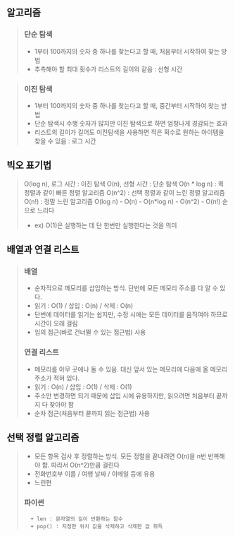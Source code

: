 ## 알고리즘
> ### 단순 탐색
>   * 1부터 100까지의 숫자 중 하나를 찾는다고 할 때, 처음부터 시작하여 찾는 방법
>   * 추측해야 할 최대 횟수가 리스트의 길이와 같음 : 선형 시간

> ### 이진 탐색
>   * 1부터 100까지의 숫자 중 하나를 찾는다고 할 때, 중간부터 시작하여 찾는 방법
>   * 단순 탐색시 수행 숫자가 많지만 이진 탐색으로 하면 엄청나게 경감되는 효과
>   * 리스트의 길이가 길어도 이진탐색을 사용하면 적은 획수로 원하는 아이템을 찾을 수 있음 : 로그 시간

## 빅오 표기법
>   O(log n), 로그 시간 : 이진 탐색
>   O(n), 선형 시간 : 단순 탐색
>   O(n * log n) : 퀵 정렬과 같이 빠른 정렬 알고리즘
>   O(n^2) : 선택 정렬과 같이 느린 정렬 알고리즘
>   O(n!) : 정말 느린 알고리즘
>   O(log n) - O(n) - O(n*log n) - O(n^2) - O(n!) 순으로 느리다
>   - ex) O(1)은 실행하는 데 단 한번만 실행한다는 것을 의미

## 배열과 연결 리스트
>   ### 배열
>   - 순차적으로 메모리를 삽입하는 방식. 단번에 모든 메모리 주소를 다 알 수 있다.
>   - 읽기 : O(1) / 삽입 : O(n) / 삭제 : O(n)
>   - 단번에 데이터를 읽기는 쉽지만, 수정 시에는 모든 데이터를 움직여야 하므로 시간이 오래 걸림
>   - 임의 접근(바로 건너뛸 수 있는 접근법) 사용
>   ### 연결 리스트
>   - 메모리를 아무 곳에나 둘 수 있음. 대신 앞서 있는 메모리에 다음에 올 메모리 주소가 적혀 있다.
>   - 읽기 : O(n) / 삽입 : O(1) / 삭제 : O(1)
>   - 주소만 변경하면 되기 때문에 삽입 시에 유용하지만, 읽으려면 처음부터 끝까지 다 찾아야 함
>   - 순차 접근(처음부터 끝까지 읽는 접근법) 사용

## 선택 정렬 알고리즘
>   - 모든 항목 검사 후 정렬하는 방식. 모든 정렬을 끝내려면 O(n)을 n번 반복해야 함. 따라서 O(n^2)만큼 걸린다
>   - 전화번호부 이름 / 여행 날짜 / 이메일 등에 유용
>   - 느린편
>  
>   ### 파이썬
>   ```
>     + len : 문자열의 길이 반환하는 함수
>     + pop() : 지정한 위치 값을 삭제하고 삭제한 값 취득
>   ```
